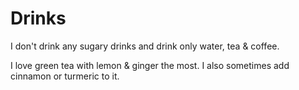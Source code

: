 # Drinks

I don't drink any sugary drinks and drink only water, tea & coffee.

I love green tea with lemon & ginger the most. I also sometimes add cinnamon or turmeric to it.

